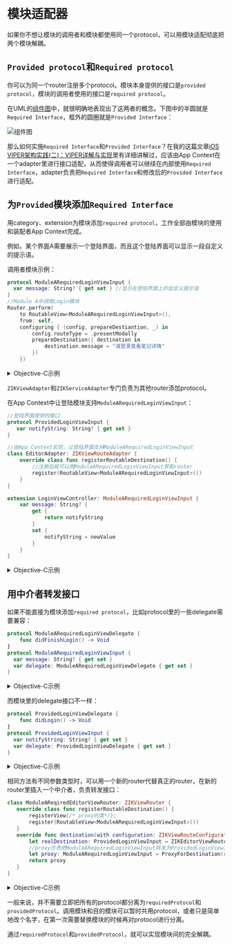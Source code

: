 # 模块适配器

如果你不想让模块的调用者和模块都使用同一个protocol，可以用模块适配彻底把两个模块解耦。

## `Provided protocol`和`Required protocol`

你可以为同一个router注册多个protocol。模块本身提供的接口是`provided protocol`，模块的调用者使用的接口是`required protocol`。

在UML的[组件图](http://www.uml-diagrams.org/component-diagrams.html)中，就很明确地表现出了这两者的概念。下图中的半圆就是`Required Interface`，框外的圆圈就是`Provided Interface`：

![组件图](http://upload-images.jianshu.io/upload_images/5879294-6309bffe07ebf178.png?imageMogr2/auto-orient/strip%7CimageView2/2)

那么如何实施`Required Interface`和`Provided Interface`？在我的这篇文章[iOS VIPER架构实践(二)：VIPER详解与实现](http://www.jianshu.com/p/de96a056b66a)里有详细讲解过，应该由App Context在一个adapter里进行接口适配，从而使得调用者可以继续在内部使用`Required Interface`，adapter负责把`Required Interface`和修改后的`Provided Interface`进行适配。

## 为`Provided`模块添加`Required Interface`

用category、extension为模块添加`required protocol`，工作全部由模块的使用和装配者App Context完成。

例如，某个界面A需要展示一个登陆界面，而且这个登陆界面可以显示一段自定义的提示语。

调用者模块示例：

```swift
protocol ModuleARequiredLoginViewInput {
  var message: String? { get set } //显示在登陆界面上的自定义提示语
}
//Module A中调用Login模块
Router.perform(
    to RoutableView<ModuleARequiredLoginViewInput>(),
    from: self,
    configuring { (config, prepareDestiantion, _) in
        config.routeType = .presentModally
        prepareDestination({ destination in
            destination.message = "请登录查看笔记详情"
        })
    })
```
<details><summary>Objective-C示例</summary>

```objectivec
@protocol ModuleARequiredLoginViewInput <ZIKViewRoutable>
@property (nonatomic, copy) NSString *message;
@end

//Module A中调用Login模块
[ZIKViewRouterToView(ModuleARequiredLoginViewInput)
	          performFromSource:self
	          configuring:^(ZIKViewRouteConfiguration *config) {
	              config.routeType = ZIKViewRouteTypePresentModally;
	              //配置目的界面
	              config.prepareDestination = ^(id<ModuleARequiredLoginViewInput> destination) {
	                  destination.message = @"请登录查看笔记详情";
	              };
	          }];
```
</details>

`ZIKViewAdapter`和`ZIKServiceAdapter`专门负责为其他router添加protocol。

在App Context中让登陆模块支持`ModuleARequiredLoginViewInput`：

```swift
//登陆界面提供的接口
protocol ProvidedLoginViewInput {
   var notifyString: String? { get set }
}
```
```swift
//由App Context实现，让登陆界面支持ModuleARequiredLoginViewInput
class EditorAdapter: ZIKViewRouteAdapter {
    override class func registerRoutableDestination() {
        //注册后就可以用ModuleARequiredLoginViewInput获取router
        register(RoutableView<ModuleARequiredLoginViewInput>())
    }
}

extension LoginViewController: ModuleARequiredLoginViewInput {
    var message: String? {
        get {
            return notifyString
        }
        set {
            notifyString = newValue
        }
    }
}
```
<details><summary>Objective-C示例</summary>

```objectivec
//Login Module Provided Interface
@protocol ProvidedLoginViewInput <NSObject>
@property (nonatomic, copy) NSString *notifyString;
@end
```
```objectivec
//ZIKEditorAdapter.h，ZIKViewAdapter子类
@interface ZIKEditorAdapter : ZIKViewRouteAdapter
@end

//ZIKEditorAdapter.m
@implementation ZIKEditorAdapter

+ (void)registerRoutableDestination {
	//注册ModuleARequiredLoginViewInput和ZIKEditorViewRouter匹配
	[ZIKEditorViewRouter registerViewProtocol:ZIKRoutableProtocol(ModuleARequiredLoginViewInput)];
}

@end

//用Objective-C的category、Swift的extension进行接口适配
@interface LoginViewController (ModuleAAdapte) <ModuleARequiredLoginViewInput>
@property (nonatomic, copy) NSString *message;
@end
@implementation LoginViewController (ModuleAAdapte)
- (void)setMessage:(NSString *)message {
	self.notifyString = message;
}
- (NSString *)message {
	return self.notifyString;
}
@end
```
</details>

## 用中介者转发接口

如果不能直接为模块添加`required protocol`，比如protocol里的一些delegate需要兼容：

```swift
protocol ModuleARequiredLoginViewDelegate {
    func didFinishLogin() -> Void
}
protocol ModuleARequiredLoginViewInput {
  var message: String? { get set }
  var delegate: ModuleARequiredLoginViewDelegate { get set }
}
```
<details><summary>Objective-C示例</summary>

```objectivec
@protocol ModuleARequiredLoginViewDelegate <NSObject>
- (void)didFinishLogin;
@end

@protocol ModuleARequiredLoginViewInput <ZIKViewRoutable>
@property (nonatomic, copy) NSString *message;
@property (nonatomic, weak) id<ModuleARequiredLoginViewDelegate> delegate;
@end
```
</details>

而模块里的delegate接口不一样：

```swift
protocol ProvidedLoginViewDelegate {
    func didLogin() -> Void
}
protocol ProvidedLoginViewInput {
  var notifyString: String? { get set }
  var delegate: ProvidedLoginViewDelegate { get set }
}
```
<details><summary>Objective-C示例</summary>

```objectivec
@protocol ProvidedLoginViewDelegate <NSObject>
- (void)didLogin;
@end

@protocol ProvidedLoginViewInput <NSObject>
@property (nonatomic, copy) NSString *notifyString;
@property (nonatomic, weak) id<ProvidedLoginViewDelegate> delegate;
@end
```
</details>

相同方法有不同参数类型时，可以用一个新的router代替真正的router，在新的router里插入一个中介者，负责转发接口：

```swift
class ModuleAReqiredEditorViewRouter: ZIKViewRouter {
   override class func registerRoutableDestination() {
       registerView(/* proxy的类*/);
       register(RoutableView<ModuleARequiredLoginViewInput>())
   }
   override func destination(with configuration: ZIKViewRouteConfiguration) -> ModuleARequiredLoginViewInput? {
       let realDestination: ProvidedLoginViewInput = ZIKEditorViewRouter.makeDestination()
       //proxy负责把ModuleARequiredLoginViewInput转发为ProvidedLoginViewInput
       let proxy: ModuleARequiredLoginViewInput = ProxyForDestination(realDestination)
       return proxy
   }
}

```
<details><summary>Objective-C示例</summary>

```objectivec
@implementation ZIKModuleARequiredEditorViewRouter
+ (void)registerRoutableDestination {
	//注册ModuleARequiredLoginViewInput，和新的ZIKModuleARequiredEditorViewRouter配对，而不是目的模块中的ZIKEditorViewRouter
	[self registerView:/* mediator的类*/];
	[self registerViewProtocol:ZIKRoutableProtocol(NoteListRequiredNoteEditorProtocol)];
}
- (id)destinationWithConfiguration:(ZIKViewRouteConfiguration *)configuration {
   //用ZIKEditorViewRouter获取真正的destination
   id<ProvidedLoginViewInput> realDestination = [ZIKEditorViewRouter makeDestination];
    //mediator负责把ModuleARequiredLoginViewInput转发为ProvidedLoginViewInput
    id<ModuleARequiredLoginViewInput> mediator = MediatorForDestination(realDestination);
    return mediator;
}
@end
```
</details>

一般来说，并不需要立即把所有的protocol都分离为`requiredProtocol`和`providedProtocol`。调用模块和目的模块可以暂时共用protocol，或者只是简单地改个名字，在第一次需要替换模块的时候再对protocol进行分离。

通过`requiredProtocol`和`providedProtocol`，就可以实现模块间的完全解耦。